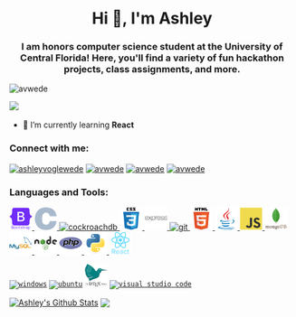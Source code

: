 

<h1 align="center">Hi 👋, I'm Ashley</h1>
<h3 align="center">I am honors computer science student at the University of Central Florida! Here, you'll find a variety of fun hackathon projects, class assignments, and more.</h3>

<p align="left"> <img src="https://komarev.com/ghpvc/?username=avwede&label=Profile%20views&color=68bcfd&s&style=flat" alt="avwede" /> </p>

<p align="left"> <a href="https://github.com/ryo-ma/github-profile-trophy"><img src="https://github-profile-trophy.vercel.app/?username=avwede&theme=dracula alt="avwede" /></a> </p>

- 🌱 I’m currently learning **React**

<h3 align="left">Connect with me:</h3>
<p align="left">
<a href="https://linkedin.com/in/ashleyvoglewede" target="blank"><img align="center" src="https://cdn.jsdelivr.net/npm/simple-icons@3.0.1/icons/linkedin.svg" alt="ashleyvoglewede" height="30" width="40" /></a>
<a href="https://www.codechef.com/users/avwede" target="blank"><img align="center" src="https://cdn.jsdelivr.net/npm/simple-icons@3.1.0/icons/codechef.svg" alt="avwede" height="30" width="40" /></a>
<a href="https://codeforces.com/profile/avwede" target="blank"><img align="center" src="https://cdn.jsdelivr.net/npm/simple-icons@3.0.1/icons/codeforces.svg" alt="avwede" height="30" width="40" /></a>
<a href="https://www.leetcode.com/avwede" target="blank"><img align="center" src="https://cdn.jsdelivr.net/npm/simple-icons@3.0.1/icons/leetcode.svg" alt="avwede" height="30" width="40" /></a>
</p>

<h3 align="left">Languages and Tools:</h3>
<p align="left"> <a href="https://getbootstrap.com" target="_blank"> <img src="https://raw.githubusercontent.com/devicons/devicon/master/icons/bootstrap/bootstrap-plain-wordmark.svg" alt="bootstrap" width="40" height="40"/> </a> <a href="https://www.cprogramming.com/" target="_blank"> <img src="https://raw.githubusercontent.com/devicons/devicon/master/icons/c/c-original.svg" alt="c" width="40" height="40"/> </a> <a href="https://www.cockroachlabs.com/product/cockroachdb/" target="_blank"> <img src="https://cdn.worldvectorlogo.com/logos/cockroachdb.svg" alt="cockroachdb" width="40" height="40"/> </a> <a href="https://www.w3schools.com/css/" target="_blank"> <img src="https://raw.githubusercontent.com/devicons/devicon/master/icons/css3/css3-original-wordmark.svg" alt="css3" width="40" height="40"/> </a> <a href="https://expressjs.com" target="_blank"> <img src="https://raw.githubusercontent.com/devicons/devicon/master/icons/express/express-original-wordmark.svg" alt="express" width="40" height="40"/> </a> <a href="https://git-scm.com/" target="_blank"> <img src="https://www.vectorlogo.zone/logos/git-scm/git-scm-icon.svg" alt="git" width="40" height="40"/> </a> <a href="https://www.w3.org/html/" target="_blank"> <img src="https://raw.githubusercontent.com/devicons/devicon/master/icons/html5/html5-original-wordmark.svg" alt="html5" width="40" height="40"/> </a> <a href="https://www.java.com" target="_blank"> <img src="https://raw.githubusercontent.com/devicons/devicon/master/icons/java/java-original.svg" alt="java" width="40" height="40"/> </a> <a href="https://developer.mozilla.org/en-US/docs/Web/JavaScript" target="_blank"> <img src="https://raw.githubusercontent.com/devicons/devicon/master/icons/javascript/javascript-original.svg" alt="javascript" width="40" height="40"/> </a> <a href="https://www.mongodb.com/" target="_blank"> <img src="https://raw.githubusercontent.com/devicons/devicon/master/icons/mongodb/mongodb-original-wordmark.svg" alt="mongodb" width="40" height="40"/> </a> <a href="https://www.mysql.com/" target="_blank"> <img src="https://raw.githubusercontent.com/devicons/devicon/master/icons/mysql/mysql-original-wordmark.svg" alt="mysql" width="40" height="40"/> </a> <a href="https://nodejs.org" target="_blank"> <img src="https://raw.githubusercontent.com/devicons/devicon/master/icons/nodejs/nodejs-original-wordmark.svg" alt="nodejs" width="40" height="40"/> </a> <a href="https://www.php.net" target="_blank"> <img src="https://raw.githubusercontent.com/devicons/devicon/master/icons/php/php-original.svg" alt="php" width="40" height="40"/> </a> <a href="https://www.python.org" target="_blank"> <img src="https://raw.githubusercontent.com/devicons/devicon/master/icons/python/python-original.svg" alt="python" width="40" height="40"/> </a> <a href="https://reactjs.org/" target="_blank"> <img src="https://raw.githubusercontent.com/devicons/devicon/master/icons/react/react-original-wordmark.svg" alt="react" width="40" height="40"/> </a>
  
[<code><img alt="windows" width="40" height="40" src="https://img.icons8.com/color/240/000000/windows-10.png"></code>](https://www.microsoft.com/en-us/windows)
[<code><img alt="ubuntu" width="40" height="40" src="https://img.icons8.com/color/96/000000/ubuntu--v1.png"></code>](https://ubuntu.com/)
[<code><img alt="latex" width="40" height="40" src="https://raw.githubusercontent.com/github/explore/80688e429a7d4ef2fca1e82350fe8e3517d3494d/topics/latex/latex.png"></code>](https://www.latex-project.org/)
[<code><img alt="visual studio code" width="40" height="40" src="https://img.icons8.com/fluent/240/000000/visual-studio-code-2019.png"/></code>](https://code.visualstudio.com/)
</p>


<a href="https://github.com/avwede">
<img align="center" alt="Ashley's Github Stats" src="https://github-readme-stats.codestackr.vercel.app/api?username=avwede&show_icons=true&hide_border=true&count_private=true&include_all_commits=true&theme=radical" /></a>
<a href="https://github.com/avwede">
  <img align="center" src="https://github-readme-stats.anuraghazra1.vercel.app/api/top-langs/?username=avwede&layout=compact&theme=radical" />
</a>


